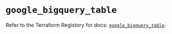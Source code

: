 # `google_bigquery_table`

Refer to the Terraform Registory for docs: [`google_bigquery_table`](https://registry.terraform.io/providers/hashicorp/google/5.9.0/docs/resources/bigquery_table).
